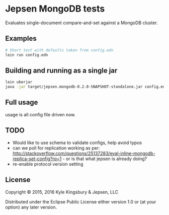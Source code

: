 # Jepsen MongoDB tests

Evaluates single-document compare-and-set against a MongoDB cluster.

## Examples

```sh
# Short test with defaults taken from config.edn
lein run config.edn

```

## Building and running as a single jar

```sh
lein uberjar
java -jar target/jepsen.mongodb-0.2.0-SNAPSHOT-standalone.jar config.edn ...
```

## Full usage

usage is all config file driven now.

## TODO

* Would like to use schema to validate configs, help avoid typos
* can we poll for replication working as per: http://stackoverflow.com/questions/25137283/eval-inline-mongodb-replica-set-config?rq=1  - or is that what jepsen is already doing?
* re-enable protocol version setting

## License

Copyright © 2015, 2016 Kyle Kingsbury & Jepsen, LLC

Distributed under the Eclipse Public License either version 1.0 or (at
your option) any later version.
